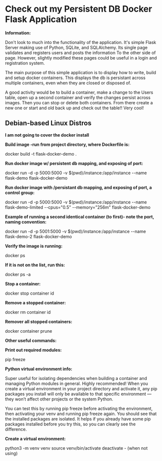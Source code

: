 # Check out my Persistent DB Docker Flask Application

**Information:**

Don't look to much into the functionality of the application.
It's simple Flask Server making use of Python, SQLite, and SQLAlchemy.
Its single page validates and registers users and posts the information
To the other side of page. However, slightly modified these pages could
be useful in a login and registration system.

The main purpose of this simple application is to display how to write,
build and setup docker containers. This displays the db is persistant across
multiple containers, even when they are closed or disposed of.

A good activity would be to build a container, make a change to the Users table,
open up a second container and verify the changes persist across images. Then you
can stop or delete both containers. From there create a new one or start and old
back up and check out the table!! Very cool!

## Debian-based Linux Distros

**I am not going to cover the docker install**

**Build image -run from project directory, where Dockerfile is:**

docker build -t flask-docker-demo .

**Run docker image w/ persistent db mapping, and exposing of port:**

docker run -d -p 5000:5000 -v $(pwd)/instance:/app/instance --name flask-demo flask-docker-demo

**Run docker image with /persistant db mapping, and exposing of port, a control group:**

docker run -d -p 5000:5000 -v $(pwd)/instance:/app/instance
--name flask-demo-limited --cpus="0.5" --memory="256m" flask-docker-demo

**Example of running a second identical container (to first)- note the port, naming convention:**

docker run -d -p 5001:5000 -v $(pwd)/instance:/app/instance --name flask-demo-2 flask-docker-demo

**Verify the image is running:**

docker ps

**If it is not on the list, run this:**

docker ps -a

**Stop a container:**

docker stop container id

**Remove a stopped container:**

docker rm container id

**Remover all stopped containers:**

docker container prune

**Other useful commands:**

**Print out required modules:**

pip freeze

**Python virtual environment info:**

Super useful for isolating dependencies when building a container and managing Python modules in general. Highly recommended! When you create a virtual environment in your project directory and activate it, any pip packages you install will only be available to that specific environment — they won’t affect other projects or the system Python.

You can test this by running pip freeze before activating the environment, then activating your venv and running pip freeze again. You should see that the installed packages are isolated. It helps if you already have some pip packages installed before you try this, so you can clearly see the difference.

**Create a virtual environment:**

python3 -m venv venv
source venv/bin/activate
deactivate - (when not using)